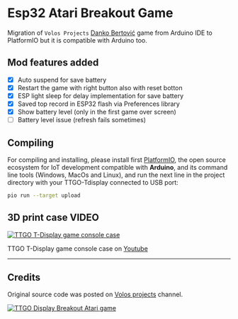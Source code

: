 # Esp32 Atari Breakout Game

Migration of `Volos Projects` [Danko Bertović](https://www.youtube.com/c/VolosProjects/featured) game from Arduino IDE to PlatformIO but it is compatible with Arduino too.

## Mod features added

- [x] Auto suspend for save battery
- [x] Restart the game with right button also with reset botton
- [x] ESP light sleep for delay implementation for save battery
- [x] Saved top record in ESP32 flash via Preferences library
- [x] Show battery level (only in the first game over screen)
- [ ] Battery level issue (refresh fails sometimes)

## Compiling

For compiling and installing, please install first [PlatformIO](http://platformio.org/), the open source ecosystem for IoT development compatible with **Arduino**, and its command line tools (Windows, MacOs and Linux), and run the next line in the project directory with your TTGO-Tdisplay connected to USB port:

``` bash
pio run --target upload
```

## 3D print case VIDEO

[![TTGO T-Display game console case](https://img.youtube.com/vi/P4lxfTi-EXg/0.jpg)](https://www.youtube.com/watch?v=P4lxfTi-EXg)

TTGO T-Display game console case on [Youtube](https://www.youtube.com/watch?v=P4lxfTi-EXg)

---

## Credits

Original source code was posted on [Volos projects](https://www.youtube.com/c/VolosProjects/featured) channel.

[![TTGO Display Breakout Atari game](https://img.youtube.com/vi/N6V7ZJkhSbc/0.jpg)](https://www.youtube.com/watch?v=N6V7ZJkhSbc)

